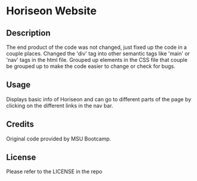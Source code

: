 # Horiseon Website

## Description

The end product of the code was not changed, just fixed up the code in a couple places. Changed the 'div' tag into other semantic tags like 'main' or 'nav' tags in the html file. Grouped up elements in the CSS file that couple be grouped up to make the code easier to change or check for bugs. 

## Usage

Displays basic info of Horiseon and can go to different parts of the page by clicking on the different links in the nav bar.

## Credits

Original code provided by MSU Bootcamp.

## License

Please refer to the LICENSE in the repo
